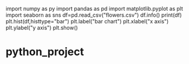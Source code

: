import numpy as py
import pandas as pd
import matplotlib.pyplot as plt 
import seaborn as sns
df=pd.read_csv("flowers.csv")
df.info()
print(df)
plt.hist(df,histtype="bar")
plt.label("bar chart")
plt.xlabel("x axis")
plt.ylabel("y axis")
plt.show()


# python_project
